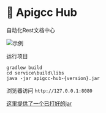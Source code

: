 # 🐷 Apigcc Hub

自动化Rest文档中心

![示例](https://apigcc-1252473972.cos.ap-shanghai.myqcloud.com/apigcc-hub-demo.png)

运行项目
```
gradlew build
cd service\build\libs
java -jar apigcc-hub-{version}.jar
```

浏览器访问 ``http://127.0.0.1:8080``

[这里提供了一个已打好的jar](https://github.com/apigcc/apigcc-hub/releases/download/v1.7.1/apigcc-hub-1.7.1.jar)
